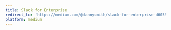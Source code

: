 ```yaml
---
title: Slack for Enterprise
redirect_to: 'https://medium.com/@dannysmith/slack-for-enterprise-d60554c5ea19'
platform: medium
---
```

